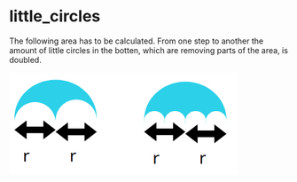 # little_circles
The following area has to be calculated. From one step to another the amount of little circles in the botten, which are removing parts of the area, is doubled.

![form](https://raw.githubusercontent.com/christopher-besch/little_circles/master/form_image.png)

